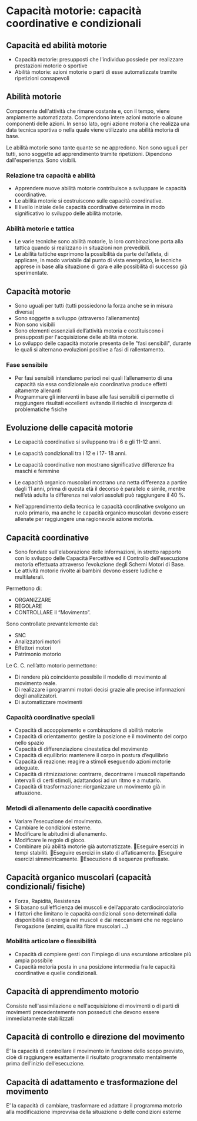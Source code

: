 
# Capacità motorie: capacità coordinative e condizionali

## Capacità ed abilità motorie

- Capacità motorie: presupposti che l'individuo possiede per realizzare prestazioni motorie o sportive
- Abilità motorie: azioni motorie o parti di esse automatizzate tramite ripetizioni consapevoli

## Abilità motorie
Componente dell'attività che rimane costante e, con il tempo, viene ampiamente automatizzata.
Comprendono intere azioni motorie o alcune componenti delle azioni.
In senso lato, ogni azione motoria che realizza una data tecnica sportiva o nella quale viene utilizzato una abilità motoria di base.

Le abilità motorie sono tante quante se ne appredono.
Non sono uguali per tutti, sono soggette ad apprendimento tramite ripetizioni.
Dipendono dall'esperienza.
Sono visibili.

### Relazione tra capacità e abilità
- Apprendere nuove abilità motorie contribuisce a sviluppare le capacità coordinative.
- Le abilità motorie si costruiscono sulle capacità coordinative. 
- Il livello iniziale delle capacità coordinative determina in modo significativo lo sviluppo delle abilità motorie.

### Abilità motorie e tattica
- Le varie tecniche sono abilità motorie, la loro combinazione porta alla tattica quando si realizzano in situazioni non prevedibili. 
- Le abilità tattiche esprimono la possibilità da parte dell’atleta, di applicare, in modo variabile dal punto di vista energetico, le tecniche apprese in base alla situazione di gara e alle possibilità di successo già sperimentate.

## Capacità motorie
- Sono uguali per tutti (tutti possiedono la forza anche se in misura diversa) 
- Sono soggette a sviluppo (attraverso l’allenamento)
- Non sono visibili
- Sono elementi essenziali dell’attività motoria e costituiscono i presupposti per l'acquisizione delle abilità motorie. 
- Lo sviluppo delle capacità motorie presenta delle "fasi sensibili", durante le quali si alternano evoluzioni positive a fasi di rallentamento.

### Fase sensibile
- Per fasi sensibili intendiamo periodi nei quali l’allenamento di una capacità sia essa condizionale e/o coordinativa produce effetti altamente allenanti
- Programmare gli interventi in base alle fasi sensibili ci permette di raggiungere risultati eccellenti evitando il rischio di insorgenza di problematiche fisiche

## Evoluzione delle capacità motorie
- Le capacità coordinative si sviluppano tra i 6 e gli 11-12 anni. 
- Le capacità condizionali tra i 12 e i 17- 18 anni.

- Le capacità coordinative non mostrano significative differenze fra maschi e femmine 
- Le capacità organico muscolari mostrano una netta differenza a partire dagli 11 anni, prima di questa età il decorso è parallelo e simile, mentre nell’età adulta la differenza nei valori assoluti può raggiungere il 40 %.

- Nell’apprendimento della tecnica le capacità coordinative svolgono un ruolo primario, ma anche le capacità organico muscolari devono essere allenate per raggiungere una ragionevole azione motoria.

## Capacità coordinative
- Sono fondate sull'elaborazione delle informazioni, in stretto rapporto con lo sviluppo delle Capacità Percettive ed il Controllo dell'esecuzione motoria effettuata attraverso l’evoluzione degli Schemi Motori di Base. 
- Le attività motorie rivolte ai bambini devono essere ludiche e multilaterali.

Permettono di: 
- ORGANIZZARE
- REGOLARE 
- CONTROLLARE 
il “Movimento”.

Sono controllate prevantelemente dal:
- SNC
- Analizzatori motori
- Effettori motori
- Patrimonio motorio

Le C. C. nell’atto motorio permettono: 
- Di rendere più coincidente possibile il modello di movimento al movimento reale.
- Di realizzare i programmi motori decisi grazie alle precise informazioni degli analizzatori. 
- Di automatizzare movimenti

### Capacità coordinative speciali
- Capacità di accoppiamento e combinazione di abilità motorie 
- Capacità di orientamento: gestire la posizione e il movimento del corpo nello spazio
- Capacità di differenziazione cinestetica del movimento
-  Capacità di equilibrio: mantenere il corpo in postura d’equilibrio
- Capacità di reazione: reagire a stimoli eseguendo azioni motorie adeguate.
-  Capacità di ritmizzazione: contrarre, decontrarre i muscoli rispettando intervalli di certi stimoli, adattandosi ad un ritmo e a mutarlo. 
- Capacità di trasformazione: riorganizzare un movimento già in attuazione.

### Metodi di allenamento delle capacità coordinative
- Variare l’esecuzione del movimento. 
- Cambiare le condizioni esterne. 
- Modificare le abitudini di allenamento. 
- Modificare le regole di gioco. 
- Combinare più abilità motorie già automatizzate. Eseguire esercizi in tempi stabiliti. Eseguire esercizi in stato di affaticamento. Eseguire esercizi simmetricamente. Esecuzione di sequenze prefissate.

## Capacità organico muscolari (capacità condizionali/ fisiche)
- Forza, Rapidità, Resistenza 
- Si basano sull’efficienza dei muscoli e dell’apparato cardiocircolatorio 
- I fattori che limitano le capacità condizionali sono determinati dalla disponibilità di energia nei muscoli e dai meccanismi che ne regolano l’erogazione (enzimi, qualità fibre muscolari …)

### Mobilità articolare o flessibilità
- Capacità di compiere gesti con l’impiego di una escursione articolare più ampia possibile 
- Capacità motoria posta in una posizione intermedia fra le capacità coordinative e quelle condizionali.


## Capacità di apprendimento motorio
Consiste nell'assimilazione e nell'acquisizione di movimenti o di parti di movimenti precedentemente non posseduti che devono essere immediatamente stabilizzati

## Capacità di controllo e direzione del movimento
E’ la capacità di controllare il movimento in funzione dello scopo previsto, cioè di raggiungere esattamente il risultato programmato mentalmente prima dell’inizio dell’esecuzione.

## Capacità di adattamento e trasformazione del movimento
E’ la capacità di cambiare, trasformare ed adattare il programma motorio alla modificazione improvvisa della situazione o delle condizioni esterne





<!--stackedit_data:
eyJoaXN0b3J5IjpbLTcyNjI5MDcxMSwtMjk3OTE5NDQ1XX0=
-->